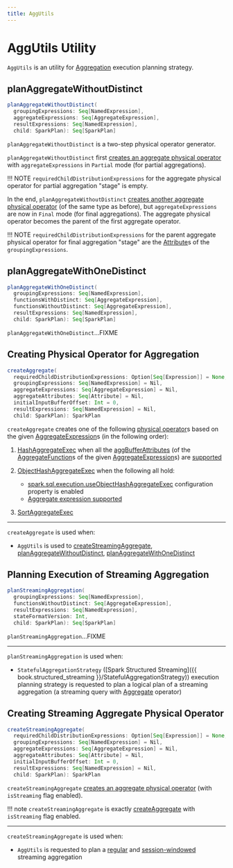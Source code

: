 ```yaml
---
title: AggUtils
---
```


# AggUtils Utility

`AggUtils` is an utility for [Aggregation](../execution-planning-strategies/Aggregation.md) execution planning strategy.

## <span id="planAggregateWithoutDistinct"> planAggregateWithoutDistinct

```scala
planAggregateWithoutDistinct(
  groupingExpressions: Seq[NamedExpression],
  aggregateExpressions: Seq[AggregateExpression],
  resultExpressions: Seq[NamedExpression],
  child: SparkPlan): Seq[SparkPlan]
```

`planAggregateWithoutDistinct` is a two-step physical operator generator.

`planAggregateWithoutDistinct` first [creates an aggregate physical operator](#createAggregate) with `aggregateExpressions` in `Partial` mode (for partial aggregations).

!!! NOTE
    `requiredChildDistributionExpressions` for the aggregate physical operator for partial aggregation "stage" is empty.

In the end, `planAggregateWithoutDistinct` [creates another aggregate physical operator](#createAggregate) (of the same type as before), but `aggregateExpressions` are now in `Final` mode (for final aggregations). The aggregate physical operator becomes the parent of the first aggregate operator.

!!! NOTE
    `requiredChildDistributionExpressions` for the parent aggregate physical operator for final aggregation "stage" are the [Attribute](../expressions/Attribute.md)s of the `groupingExpressions`.

## <span id="planAggregateWithOneDistinct"> planAggregateWithOneDistinct

```scala
planAggregateWithOneDistinct(
  groupingExpressions: Seq[NamedExpression],
  functionsWithDistinct: Seq[AggregateExpression],
  functionsWithoutDistinct: Seq[AggregateExpression],
  resultExpressions: Seq[NamedExpression],
  child: SparkPlan): Seq[SparkPlan]
```

`planAggregateWithOneDistinct`...FIXME

## <span id="createAggregate"> Creating Physical Operator for Aggregation

```scala
createAggregate(
  requiredChildDistributionExpressions: Option[Seq[Expression]] = None,
  groupingExpressions: Seq[NamedExpression] = Nil,
  aggregateExpressions: Seq[AggregateExpression] = Nil,
  aggregateAttributes: Seq[Attribute] = Nil,
  initialInputBufferOffset: Int = 0,
  resultExpressions: Seq[NamedExpression] = Nil,
  child: SparkPlan): SparkPlan
```

`createAggregate` creates one of the following [physical operator](../physical-operators/SparkPlan.md)s based on the given [AggregateExpression](../expressions/AggregateExpression.md)s (in the following order):

1. [HashAggregateExec](../physical-operators/HashAggregateExec.md) when all the [aggBufferAttributes](../expressions/AggregateFunction.md#aggBufferAttributes) (of the [AggregateFunction](../expressions/AggregateFunction.md)s of the given [AggregateExpression](../expressions/AggregateExpression.md)s) are [supported](../logical-operators/Aggregate.md#supportsHashAggregate)

1. [ObjectHashAggregateExec](../physical-operators/ObjectHashAggregateExec.md) when the following all hold:
    * [spark.sql.execution.useObjectHashAggregateExec](../configuration-properties.md#spark.sql.execution.useObjectHashAggregateExec) configuration property is enabled
    * [Aggregate expression supported](../physical-operators/ObjectHashAggregateExec.md#supportsAggregate)

1. [SortAggregateExec](../physical-operators/SortAggregateExec.md)

---

`createAggregate` is used when:

* `AggUtils` is used to [createStreamingAggregate](#createStreamingAggregate), [planAggregateWithoutDistinct](#planAggregateWithoutDistinct), [planAggregateWithOneDistinct](#planAggregateWithOneDistinct)

## <span id="planStreamingAggregation"> Planning Execution of Streaming Aggregation

```scala
planStreamingAggregation(
  groupingExpressions: Seq[NamedExpression],
  functionsWithoutDistinct: Seq[AggregateExpression],
  resultExpressions: Seq[NamedExpression],
  stateFormatVersion: Int,
  child: SparkPlan): Seq[SparkPlan]
```

`planStreamingAggregation`...FIXME

---

`planStreamingAggregation` is used when:

* `StatefulAggregationStrategy` ([Spark Structured Streaming]({{ book.structured_streaming }}/StatefulAggregationStrategy)) execution planning strategy is requested to plan a logical plan of a streaming aggregation (a streaming query with [Aggregate](../logical-operators/Aggregate.md) operator)

## <span id="createStreamingAggregate"> Creating Streaming Aggregate Physical Operator

```scala
createStreamingAggregate(
  requiredChildDistributionExpressions: Option[Seq[Expression]] = None,
  groupingExpressions: Seq[NamedExpression] = Nil,
  aggregateExpressions: Seq[AggregateExpression] = Nil,
  aggregateAttributes: Seq[Attribute] = Nil,
  initialInputBufferOffset: Int = 0,
  resultExpressions: Seq[NamedExpression] = Nil,
  child: SparkPlan): SparkPlan
```

`createStreamingAggregate` [creates an aggregate physical operator](#createAggregate) (with `isStreaming` flag enabled).

!!! note
    `createStreamingAggregate` is exactly [createAggregate](#createAggregate) with `isStreaming` flag enabled.

---

`createStreamingAggregate` is used when:

* `AggUtils` is requested to plan a [regular](#planStreamingAggregation) and [session-windowed](#planStreamingAggregationForSession) streaming aggregation
